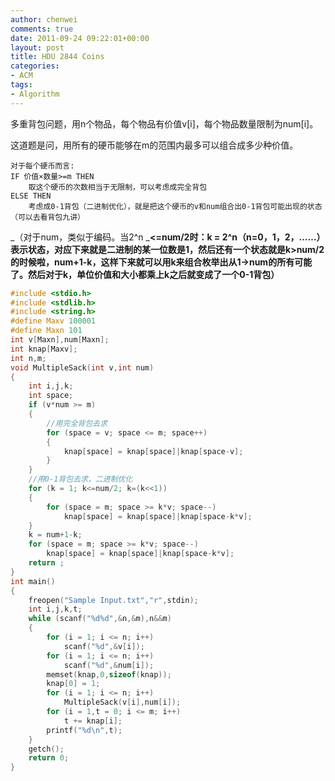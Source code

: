 ```yaml
---
author: chenwei
comments: true
date: 2011-09-24 09:22:01+00:00
layout: post
title: HDU 2844 Coins
categories:
- ACM
tags:
- Algorithm
---
```


多重背包问题，用n个物品，每个物品有价值v[i]，每个物品数量限制为num[i]。

这道题是问，用所有的硬币能够在m的范围内最多可以组合成多少种价值。

```
对于每个硬币而言:
IF 价值×数量>=m THEN
    取这个硬币的次数相当于无限制，可以考虑成完全背包
ELSE THEN
    考虑成0-1背包（二进制优化），就是把这个硬币的v和num组合出0-1背包可能出现的状态（可以去看背包九讲）
```




_（对于num，类似于编码。当2^n ___<=num/2时：k = 2^n（n=0，1，2，……）表示状态，对应下来就是二进制的某一位数是1，然后还有一个状态就是k>num/2的时候啦，num+1-k，这样下来就可以用k来组合枚举出从1->num的所有可能了。然后对于k，单位价值和大小都乘上k之后就变成了一个0-1背包）__

```c
#include <stdio.h>
#include <stdlib.h>
#include <string.h>
#define Maxv 100001
#define Maxn 101
int v[Maxn],num[Maxn];
int knap[Maxv];
int n,m;
void MultipleSack(int v,int num)
{
    int i,j,k;
    int space;
    if (v*num >= m)
    {
        //用完全背包去求
        for (space = v; space <= m; space++)
        {
            knap[space] = knap[space]|knap[space-v];
        }
    }
    //用0-1背包去求，二进制优化
    for (k = 1; k<=num/2; k=(k<<1))
    {
        for (space = m; space >= k*v; space--)
            knap[space] = knap[space]|knap[space-k*v];
    }
    k = num+1-k;
    for (space = m; space >= k*v; space--)
        knap[space] = knap[space]|knap[space-k*v];
    return ;
}
int main()
{
    freopen("Sample Input.txt","r",stdin);
    int i,j,k,t;
    while (scanf("%d%d",&n,&m),n&&m)
    {
        for (i = 1; i <= n; i++)
            scanf("%d",&v[i]);
        for (i = 1; i <= n; i++)
            scanf("%d",&num[i]);
        memset(knap,0,sizeof(knap));
        knap[0] = 1;
        for (i = 1; i <= n; i++)
            MultipleSack(v[i],num[i]);
        for (i = 1,t = 0; i <= m; i++)
            t += knap[i];
        printf("%d\n",t);
    }
    getch();
    return 0;
}
```